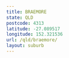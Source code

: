 ```yaml
---
title: BRAEMORE
state: QLD
postcode: 4313
latitude: -27.089517
longitude: 152.321536
url: /qld/braemore/
layout: suburb
---
```


